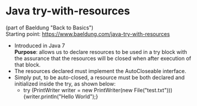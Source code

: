 # Java try-with-resources  
(part of Baeldung "Back to Basics")  
Starting point: https://www.baeldung.com/java-try-with-resources  
* Introduced in Java 7  
**Purpose**: allows us to declare resources to be used in a try block with the assurance that the resources will be closed when after execution of that block.  
* The resources declared must implement the AutoCloseable interface.
* Simply put, to be auto-closed, a resource must be both declared and initialized inside the try, as shown below:
	* try (PrintWriter writer = new PrintWriter(new File("test.txt"))) {writer.println("Hello World");}